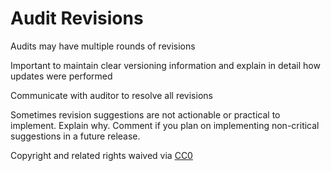 # Audit Revisions

Audits may have multiple rounds of revisions

Important to maintain clear versioning information and explain in detail how updates were performed

Communicate with auditor to resolve all revisions

Sometimes revision suggestions are not actionable or practical to implement. Explain why. Comment if you plan on implementing non-critical suggestions in a future release.

Copyright and related rights waived via [CC0](https://creativecommons.org/publicdomain/zero/1.0/)

